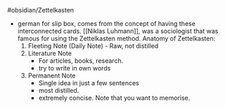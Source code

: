 #obsidian/Zettelkasten 
- german for slip box, comes from the concept of having these interconnected cards. [[Niklas Luhmann]], was a sociologist that was famous for using the Zettelkasten method. Anatomy of Zettelkasten:
	1. Fleeting Note (Daily Note) - Raw, not distilled
	2. Literature Note 
		- For articles, books, research.
		- try to write in own words
	3. Permanent Note 
		- Single idea in just a few sentences
		- most distilled.
		- extremely concise. Note that you want to memorise. 